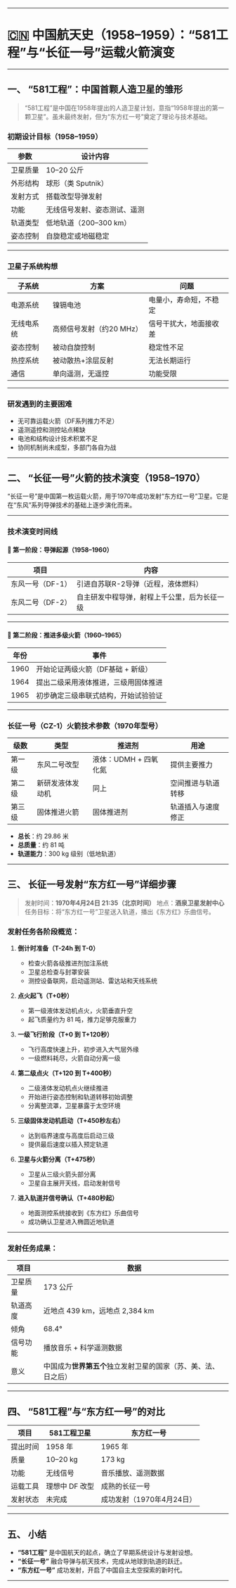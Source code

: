 
---

# 🇨🇳 中国航天史（1958–1959）：“581工程”与“长征一号”运载火箭演变

---

## 一、 “581工程”：中国首颗人造卫星的雏形

> “581工程”是中国在1958年提出的人造卫星计划，意指“1958年提出的第一颗卫星”。虽未最终发射，但为“东方红一号”奠定了理论与技术基础。

###  初期设计目标（1958–1959）

| 参数   | 设计内容             |
| ---- | ---------------- |
| 卫星质量 | 10–20 公斤         |
| 外形结构 | 球形（类 Sputnik）    |
| 发射方式 | 搭载改型导弹发射         |
| 功能   | 无线信号发射、姿态测试、遥测   |
| 轨道类型 | 低地轨道（200–300 km） |
| 姿态控制 | 自旋稳定或地磁稳定        |

---

###  卫星子系统构想

| 子系统   | 方案              | 问题          |
| ----- | --------------- | ----------- |
| 电源系统  | 镍镉电池            | 电量小，寿命短，不稳定 |
| 无线电系统 | 高频信号发射（约20 MHz） | 信号干扰大，地面接收差 |
| 姿态控制  | 被动自旋控制          | 稳定性不足       |
| 热控系统  | 被动散热+涂层反射       | 无法长期运行      |
| 通信    | 单向遥测，无遥控        | 功能受限        |

---

###  研发遇到的主要困难

* 无可靠运载火箭（DF系列推力不足）
* 遥测遥控和测控站点稀缺
* 电池和结构设计技术积累不足
* 协同机制尚未成型，多部门各自为战

---

## 二、 “长征一号”火箭的技术演变（1958–1970）

“长征一号”是中国第一枚运载火箭，用于1970年成功发射“东方红一号”卫星。它是在“东风”系列导弹技术的基础上逐步演化而来。

---

###  技术演变时间线

#### 🔹 第一阶段：导弹起源（1958–1960）

| 项目         | 内容                     |
| ---------- | ---------------------- |
| 东风一号（DF-1） | 引进自苏联R-2导弹（近程，液体燃料）    |
| 东风二号（DF-2） | 自主研发中程导弹，射程上千公里，后为长征一级 |

---

#### 🔹 第二阶段：推进多级火箭（1960–1965）

| 年份   | 事件                  |
| ---- | ------------------- |
| 1960 | 开始论证两级火箭（DF基础 + 新级） |
| 1964 | 提出二级采用液体推进，三级用固体推进  |
| 1965 | 初步确定三级串联式结构，开始试验验证  |

---

###  长征一号（CZ-1）火箭技术参数（1970年型号）

| 级数  | 类型       | 推进剂            | 用途        |
| --- | -------- | -------------- | --------- |
| 第一级 | 东风二号改型   | 液体：UDMH + 四氧化氮 | 提供主要推力    |
| 第二级 | 新研发液体发动机 | 同上             | 空间推进与轨道转移 |
| 第三级 | 固体推进火箭   | 固体推进剂          | 轨道插入与速度修正 |

* **总长**：约 29.86 米
* **总质量**：约 81 吨
* **轨道能力**：300 kg 级别（低地轨道）

---

## 三、 长征一号发射“东方红一号”详细步骤

> 发射时间：**1970年4月24日 21:35（北京时间）**
> 地点：**酒泉卫星发射中心**
> 任务目标：将“东方红一号”卫星送入轨道，播出《东方红》乐曲信号。

###  发射任务各阶段概览：

1. **倒计时准备（T-24h 到 T-0）**

   * 检查火箭各级推进剂加注系统
   * 卫星总检查与封罩安装
   * 测控设备联网，启动遥测站、雷达站和天线系统

2. **点火起飞（T+0秒）**

   * 第一级液体发动机点火，火箭垂直升空
   * 起飞质量约为 81 吨，推力足够克服重力

3. **一级飞行阶段（T+0 到 T+120秒）**

   * 飞行高度快速上升，初步进入大气层外缘
   * 一级燃料耗尽，火箭自动分离一级

4. **第二级点火（T+120 到 T+400秒）**

   * 二级液体发动机点火继续推进
   * 开始进行姿态控制和轨道转移初始调整
   * 分离整流罩，卫星暴露于太空环境

5. **三级固体发动机启动（T+450秒左右）**

   * 达到临界速度与高度后启动三级
   * 提供最后速度以插入预定轨道

6. **卫星与火箭分离（T+475秒）**

   * 卫星从三级火箭头部分离
   * 卫星自主展开天线，启动发射信号

7. **进入轨道并信号确认（T+480秒起）**

   * 地面测控系统接收到《东方红》乐曲信号
   * 成功确认卫星进入椭圆近地轨道

---

###  发射任务成果：

| 项目   | 数据                                |
| ---- | --------------------------------- |
| 卫星质量 | 173 公斤                            |
| 轨道高度 | 近地点 439 km，远地点 2,384 km           |
| 倾角   | 68.4°                             |
| 信号功能 | 播放音乐 + 科学遥测数据                     |
| 意义   | 中国成为**世界第五个**独立发射卫星的国家（苏、美、法、日之后） |

---

## 四、 “581工程”与“东方红一号”的对比

| 项目   | 581工程卫星   | 东方红一号            |
| ---- | --------- | ---------------- |
| 提出时间 | 1958 年    | 1965 年           |
| 质量   | 10–20 kg  | 173 kg           |
| 功能   | 无线信号      | 音乐播放、遥测数据        |
| 运载工具 | 理想中 DF 改型 | 成熟的长征一号          |
| 发射状态 | 未完成       | 成功发射（1970年4月24日） |

---

## 五、 小结

* **“581工程”** 是中国航天的起点，确立了早期系统设计与发射设想。
* **“长征一号”** 融合导弹与航天技术，完成从地球到轨道的跃迁。
* **“东方红一号”** 成功发射，开启了中国自主太空探索的新时代。

---